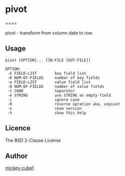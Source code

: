 # pivot

====

pivot - transform from column date to row.

## Usage
    pivot [OPTION]... [IN-FILE [OUT-FILE]]
    
    OPTION:
     -k FIELD-LIST        key field list
     -K NUM-OF-FIELDS     number of key fields
     -o FIELD-LIST        value field list
     -O NUM-OF-FIELDS     number of value fields
     -t CHAR              separator
     -e STRING            use STRING as empty-field
     -i                   ignore case
     -R                   reverse opration aka. unpivot
     -v                   show version
     -h                   show this help

## Licence
The BSD 2-Clause License

## Author

[mickey-cube1](https://github.com/mickey-cube1)

